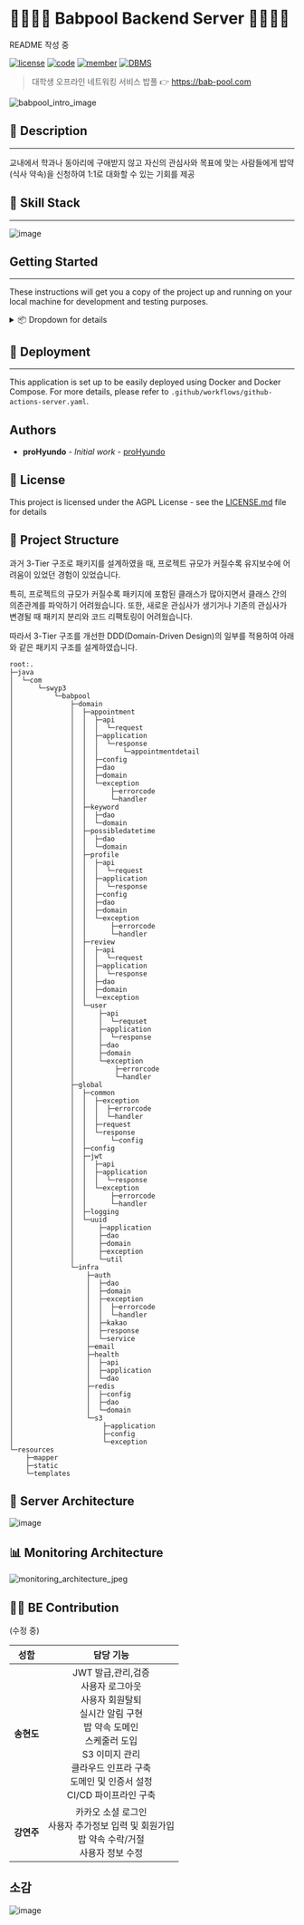 
# 👨‍👩‍👦‍👦 Babpool Backend Server 👨‍👩‍👦‍👦

README 작성 중

[![license](https://img.shields.io/badge/License-AGPL-red)](https://github.com)
[![code](https://img.shields.io/badge/Framework-Spring-green)](https://github.com)
[![member](https://img.shields.io/badge/Project-Member-brown)](https://github.com)
[![DBMS](https://img.shields.io/badge/DBMS-MySQL-blue)](https://github.com)

> 대학생 오프라인 네트워킹 서비스 밥풀 👉 https://bab-pool.com

![babpool_intro_image](https://github.com/swyp3-babpool/babpool-backend/assets/128882585/1129c307-937e-4e81-9613-9b66aeedd1b3)

## 📖 Description

---

교내에서 학과나 동아리에 구애받지 않고 
자신의 관심사와 목표에 맞는 사람들에게 밥약(식사 약속)을 신청하여 
1:1로 대화할 수 있는 기회를 제공

## 🔧 Skill Stack

---
![image](https://github.com/swyp3-babpool/babpool-backend/assets/128882585/9a5dd0ce-58ad-4701-b6b5-d17df27e8e64)

## Getting Started

---

These instructions will get you a copy of the project up and running on your local machine for development and testing purposes.

<details>
    <summary>
        📦 Dropdown for details
    </summary>

### Prerequisites

- Java 17
  - Gradle
  - IntelliJ IDEA 2023.3.4

### Installing

1. Clone the repository
```bash
git clone https://github.com/proHyundo/your-repository.git
```
2. Navigate into the project directory
```bash
cd your-repository
```
3. Build the project
```bash
./gradlew build
```
4. Run the application
```bash
./gradlew bootRun
```

## Running the tests

To run the tests, use the following command:

```bash
./gradlew test
```

</details>

## 🚀 Deployment

---

This application is set up to be easily deployed using Docker and Docker Compose. For more details, please refer to `.github/workflows/github-actions-server.yaml`.


## Authors

- **proHyundo** - *Initial work* - [proHyundo](https://github.com/proHyundo)

## 🧾 License

This project is licensed under the AGPL License - see the [LICENSE.md](https://github.com/proHyundo/your-repository/blob/main/LICENSE.md) file for details

## 📂 Project Structure

과거 3-Tier 구조로 패키지를 설계하였을 때, 프로젝트 규모가 커질수록 유지보수에 어려움이 있었던 경험이 있었습니다.

특히, 프로젝트의 규모가 커질수록 패키지에 포함된 클래스가 많아지면서 클래스 간의 의존관계를 파악하기 어려웠습니다.
또한, 새로운 관심사가 생기거나 기존의 관심사가 변경될 때 패키지 분리와 코드 리팩토링이 어려웠습니다.

따라서 3-Tier 구조를 개선한 DDD(Domain-Driven Design)의 일부를 적용하여 아래와 같은 패키지 구조를 설계하였습니다.

```
root:.
├─java
│  └─com
│      └─swyp3
│          └─babpool
│              ├─domain
│              │  ├─appointment
│              │  │  ├─api
│              │  │  │  └─request
│              │  │  ├─application
│              │  │  │  └─response
│              │  │  │      └─appointmentdetail
│              │  │  ├─config
│              │  │  ├─dao
│              │  │  ├─domain
│              │  │  └─exception
│              │  │      ├─errorcode
│              │  │      └─handler
│              │  ├─keyword
│              │  │  ├─dao
│              │  │  └─domain
│              │  ├─possibledatetime
│              │  │  ├─dao
│              │  │  └─domain
│              │  ├─profile
│              │  │  ├─api
│              │  │  │  └─request
│              │  │  ├─application
│              │  │  │  └─response
│              │  │  ├─config
│              │  │  ├─dao
│              │  │  ├─domain
│              │  │  └─exception
│              │  │      ├─errorcode
│              │  │      └─handler
│              │  ├─review
│              │  │  ├─api
│              │  │  │  └─request
│              │  │  ├─application
│              │  │  │  └─response
│              │  │  ├─dao
│              │  │  ├─domain
│              │  │  └─exception
│              │  └─user
│              │      ├─api
│              │      │  └─requset
│              │      ├─application
│              │      │  └─response
│              │      ├─dao
│              │      ├─domain
│              │      └─exception
│              │          ├─errorcode
│              │          └─handler
│              ├─global
│              │  ├─common
│              │  │  ├─exception
│              │  │  │  ├─errorcode
│              │  │  │  └─handler
│              │  │  ├─request
│              │  │  └─response
│              │  │      └─config
│              │  ├─config
│              │  ├─jwt
│              │  │  ├─api
│              │  │  ├─application
│              │  │  │  └─response
│              │  │  └─exception
│              │  │      ├─errorcode
│              │  │      └─handler
│              │  ├─logging
│              │  └─uuid
│              │      ├─application
│              │      ├─dao
│              │      ├─domain
│              │      ├─exception
│              │      └─util
│              └─infra
│                  ├─auth
│                  │  ├─dao
│                  │  ├─domain
│                  │  ├─exception
│                  │  │  ├─errorcode
│                  │  │  └─handler
│                  │  ├─kakao
│                  │  ├─response
│                  │  └─service
│                  ├─email
│                  ├─health
│                  │  ├─api
│                  │  ├─application
│                  │  └─dao
│                  ├─redis
│                  │  ├─config
│                  │  ├─dao
│                  │  └─domain
│                  └─s3
│                      ├─application
│                      ├─config
│                      └─exception
└─resources
    ├─mapper
    ├─static
    └─templates
```

## 🔨 Server Architecture

![image](https://github.com/swyp3-babpool/babpool-backend/assets/128882585/570d5610-64ae-4f77-a1fb-be2832b68da5)

## 📊 Monitoring Architecture

![monitoring_architecture_jpeg](https://github.com/swyp3-babpool/babpool-backend/assets/128882585/2e3c7449-c7a5-45ab-8a6a-259a633c13fc)

## 👨‍💻 BE Contribution

(수정 중)

|   성함    |                                                                      담당 기능                                                                      |
|:-------:|:-----------------------------------------------------------------------------------------------------------------------------------------------:|
| **송현도** | JWT 발급,관리,검증<br/>사용자 로그아웃<br/>사용자 회원탈퇴<br/>실시간 알림 구현<br/>밥 약속 도메인<br/>스케줄러 도입<br/>S3 이미지 관리<br/>클라우드 인프라 구축<br/>도메인 및 인증서 설정<br/>CI/CD 파이프라인 구축 |
| **강연주** |                                         카카오 소셜 로그인<br/>사용자 추가정보 입력 및 회원가입<br/>밥 약속 수락/거절<br/>사용자 정보 수정                                          |

## 소감

![image](https://github.com/swyp3-babpool/babpool-backend/assets/128882585/098a2e15-9a82-4b0e-aac0-45827670a612)